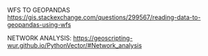 WFS TO GEOPANDAS
https://gis.stackexchange.com/questions/299567/reading-data-to-geopandas-using-wfs 

NETWORK ANALYSIS:
https://geoscripting-wur.github.io/PythonVector/#Network_analysis 

